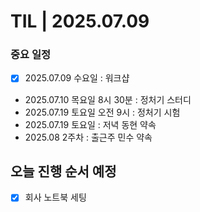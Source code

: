 # TIL | 2025.07.09

### 중요 일정

-   [x] 2025.07.09 수요일 : 워크샵
-   2025.07.10 목요일 8시 30분 : 정처기 스터디
-   2025.07.19 토요일 오전 9시 : 정처기 시험
-   2025.07.19 토요일 : 저녁 동현 약속
-   2025.08 2주차 : 출근주 민수 약속

## 오늘 진행 순서 예정

-   [x] 회사 노트북 세팅
